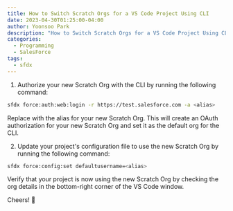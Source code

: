 ```yaml
---
title: How to Switch Scratch Orgs for a VS Code Project Using CLI
date: 2023-04-30T01:25:00-04:00
author: Yoonsoo Park
description: "How to Switch Scratch Orgs for a VS Code Project Using CLI"
categories:
  - Programming
  - SalesForce
tags:
  - sfdx
---
```


1. Authorize your new Scratch Org with the CLI by running the following command:
```sh
sfdx force:auth:web:login -r https://test.salesforce.com -a <alias>
```

Replace <alias> with the alias for your new Scratch Org. This will create an OAuth authorization for your new Scratch Org and set it as the default org for the CLI.

2. Update your project's configuration file to use the new Scratch Org by running the following command:
```sh
sfdx force:config:set defaultusername=<alias>
```

Verify that your project is now using the new Scratch Org by checking the org details in the bottom-right corner of the VS Code window.

Cheers! 🍺
